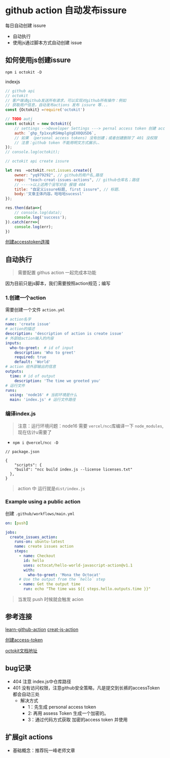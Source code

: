 # github action 自动发布issure



每日自动创建 issure



- 自动执行
- 使用js通过脚本方式自动创建 issue


## 如何使用js创建issure


~~~
npm i octokit -D
~~~

indexjs
~~~js
// github api 
// octokit 
// 客户端请github发送所有请求，可以实现对github所有操作：例如
// 获取用户信息，自动发布actions 发布 issure 等...
const {Octokit} =require('octokit')

// TODO autj
const octokit = new Octokit({
    // settings -->Developer Settings ---> pernal access token 创建 accessToken 
    auth: `ghp_fp1xxyRSHmplgVgEX0QUSD6`,
    // 如果 （personal access tokens) 没有创建；或者创建删除了 401 没权限
    // 注意：github token 不能用明文方式展示。、
});
// console.log(octokit);

// octokit api create issure

let res  =octokit.rest.issues.create({
    owner: "yq979292", // github的用户名,路径
    repo: "teach-creat-issues-actions", // github仓库名；路径 
    // ---->以上这两个没写对会 报错 404
    title: "自定义issure标题, first issure", // 标题、
    body:'文章主体内容。哈哈哈sucessl'
});

res.then(data=>{
    // console.log(data);
    console.log('success');
}).catch(err=>{
    console.log(err);
})
~~~
[创建accesstoken连接](https://docs.github.com/en/authentication/keeping-your-account-and-data-secure/creating-a-personal-access-token)

## 自动执行

> 需要配置 githus action 一起完成本功能

因为目前只是js脚本，我们需要按照action规范；编写

### 1.创建一个action
需要创建一个文件 `action.yml`

~~~yml
# action名字
name: 'create issue'
# action的描述
description: 'description of action is create issue'
# 外部给action输入的内容
inputs:
  who-to-greet:  # id of input
    description: 'Who to greet'
    required: true
    default: 'World'    
# action 给外部输出的信息
outputs:
  time: # id of output
    description: 'The time we greeted you'
# 运行文件
runs:
  using: 'node16' # 当前环境是什么
  main: 'index.js' # 运行文件路径
~~~

### 编译index.js

> 注意：运行环境问题：node16 需要 `vercel/ncc`库编译一下 `node_modules`,现在估计u需要了
- `npm i @vercel/ncc -D`


~~~
// package.json

{
    "scripts": {
    "build": "ncc build index.js --license licenses.txt"
  },
}

~~~
>action 中 运行就是`dist/index.js`


### Example using a public action

创建 `.github/workflows/main.yml`

~~~yml
on: [push]

jobs:
  create_issues_action:
    runs-on: ubuntu-latest
    name: create issues action
    steps:
      - name: Checkout
        id: hello
        uses: octocat/hello-world-javascript-action@v1.1
        with:
          who-to-greet: 'Mona the Octocat'
      # Use the output from the `hello` step
      - name: Get the output time
        run: echo "The time was ${{ steps.hello.outputs.time }}"
~~~

> 当发现 push 时候就会触发 acion




## 参考连接

[learn-github-action](https://docs.github.com/cn/actions/learn-github-actions/events-that-trigger-workflows)
[creat-js-action](https://docs.github.com/en/actions/creating-actions/creating-a-javascript-action)

[创建access-token](https://docs.github.com/en/authentication/keeping-your-account-and-data-secure/creating-a-personal-access-token)

[octokit文档地址](https://www.npmjs.com/package/octokit)


## bug记录
- 404 注意 index.js中仓库路径
- 401 没有访问权限，注意github安全策略，凡是提交到长裤的accessToken 都会自动三处
   - 解决方式
     - 1：先生成 personal access token
     - 2: 再用 assess Token 生成一个加密的。
     - 3：通过代码方式获取 加密的access token 并使用



## 扩展git actions

- 基础概念：推荐阮一峰老师文章

